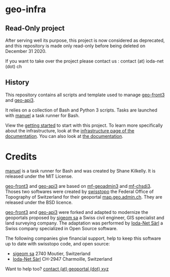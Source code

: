 # geo-infra

## Read-Only project

After serving well its purpose, this project is now considered as deprecated, and this repository is made only read-only
before being deleted on December 31 2020.

If you want to take over the project please contact us : contact (at) ioda-net (dot) ch


## History

This repository contains all scripts and template used to manage [geo-front3](https://github.com/ioda-net/geo-front3) and [geo-api3](https://github.com/ioda-net/geo-api3).

It relies on a collection of Bash and Python 3 scripts. Tasks are launched with [manuel](https://github.com/ShaneKilkelly/manuel) a task runner for Bash.

View the [getting started](https://docs.geoportal.xyz/getting-started.html) to start with this project. To learn more specifically about the infrastructure, look at the [infrastructure page of the documentation](https://docs.geoportal.xyz/infra.html). You can also look at [the documentation](https://docs.geoportal.xyz/).


# Credits

[manuel](https://github.com/ShaneKilkelly/manuel) is a task runner for Bash and was created by Shane Kilkelly. It is released under the MIT License.

[geo-front3](https://github.com/ioda-net/geo-front3) and [geo-api3](https://github.com/ioda-net/geo-api3) are based on [mf-geoadmin3](https://github.com/geoadmin/mf-geoadmin3) and [mf-chsdi3](https://github.com/geoadmin/mf-chsdi3).
Thoses two softwares were created by [swisstopo](https://www.swisstopo.admin.ch/) the Federal Office of Topography of Switzerland for their geoportal [map.geo.admin.ch](https://map.geo.admin.ch).
They are released under the BSD licence.

[geo-front3](https://github.com/ioda-net/geo-front3) and [geo-api3](https://github.com/ioda-net/geo-api3) were forked and adapted to modernize the geoportals proposed by [sigeom sa](https://www.sigeom.ch/) a Swiss civil engineer, GIS specialist and land surveying company.
The adaptation was performed by [Ioda-Net Sàrl](https://ioda-net.ch/) a Swiss company specialized in Open Source software.

The following companies give financial support, help to keep this software up to date with swisstopo code, and open source:
- [sigeom sa](https://www.sigeom.ch) 2740 Moutier, Switzerland
- [Ioda-Net Sàrl](https://ioda-net.ch/) CH-2947 Charmoille, Switzerland

Want to help too? [contact (at) geoportal (dot) xyz](mailto:contact(at)geoportal.xyz)

